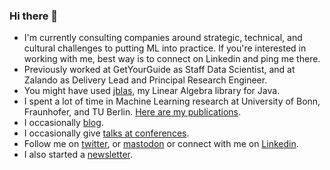 ### Hi there 👋

- I'm currently consulting companies around strategic, technical, and cultural challenges to putting ML into practice. If you're interested in working with me, best way is to connect on Linkedin and ping me there.
- Previously worked at GetYourGuide as Staff Data Scientist, and at Zalando as Delivery Lead and Principal Research Engineer.
- You might have used [jblas](http://jblas.org), my Linear Algebra library for Java.
- I spent a lot of time in Machine Learning research at University of Bonn, Fraunhofer, and TU Berlin. [Here are my publications](http://mikiobraun.de/publications.html).
- I occasionally [blog](http://margint.blog).
- I occasionally give [talks at conferences](https://margint.blog/videos-and-talks/).
- Follow me on [twitter](http://twitter.com/mikiobraun), or [mastodon](http://mastodon.cloud/mikiobraun) or connect with me on [Linkedin](https://www.linkedin.com/in/mikiobraun/).
- I also started a [newsletter](https://www.getrevue.co/profile/mikiobraun).
